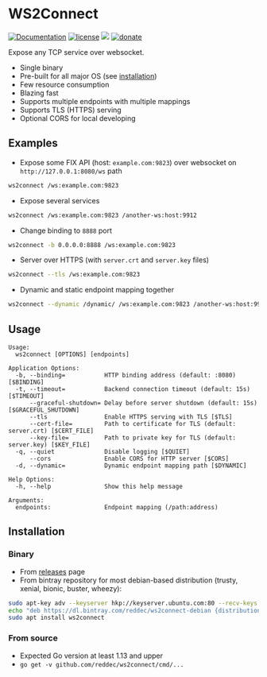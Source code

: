 # WS2Connect

[![Documentation](https://img.shields.io/badge/documentation-latest-green)](https://reddec.github.io/ws2connect/)
[![license](https://img.shields.io/github/license/reddec/ws2connect.svg)](https://github.com/reddec/ws2connect)
[![](https://godoc.org/github.com/reddec/ws2connect?status.svg)](http://godoc.org/github.com/reddec/ws2connect)
[![donate](https://img.shields.io/badge/help_by️-donate❤-ff69b4)](http://reddec.net/about/#donate)


Expose any TCP service over websocket. 

* Single binary
* Pre-built for all major OS (see [installation](#installation))
* Few resource consumption
* Blazing fast
* Supports multiple endpoints with multiple mappings
* Supports TLS (HTTPS) serving
* Optional CORS for local developing

## Examples


* Expose some FIX API (host: `example.com:9823`) over websocket on `http://127.0.0.1:8080/ws` path

```bash
ws2connect /ws:example.com:9823
```

* Expose several services

```bash
ws2connect /ws:example.com:9823 /another-ws:host:9912
```

* Change binding to `8888` port

```bash
ws2connect -b 0.0.0.0:8888 /ws:example.com:9823
```

* Server over HTTPS (with `server.crt` and `server.key` files)

```bash
ws2connect --tls /ws:example.com:9823
```

* Dynamic and static endpoint mapping together

```bash
ws2connect --dynamic /dynamic/ /ws:example.com:9823 /another-ws:host:9912
```

## Usage

    Usage:
      ws2connect [OPTIONS] [endpoints]
    
    Application Options:
      -b, --binding=           HTTP binding address (default: :8080) [$BINDING]
      -t, --timeout=           Backend connection timeout (default: 15s) [$TIMEOUT]
          --graceful-shutdown= Delay before server shutdown (default: 15s) [$GRACEFUL_SHUTDOWN]
          --tls                Enable HTTPS serving with TLS [$TLS]
          --cert-file=         Path to certificate for TLS (default: server.crt) [$CERT_FILE]
          --key-file=          Path to private key for TLS (default: server.key) [$KEY_FILE]
      -q, --quiet              Disable logging [$QUIET]
          --cors               Enable CORS for HTTP server [$CORS]
      -d, --dynamic=           Dynamic endpoint mapping path [$DYNAMIC]
    
    Help Options:
      -h, --help               Show this help message
    
    Arguments:
      endpoints:               Endpoint mapping (/path:address)


## Installation

### Binary

* From [releases](https://github.com/reddec/ws2connect/releases) page
* From bintray repository for most debian-based distribution (trusty, xenial, bionic, buster, wheezy):
```bash
sudo apt-key adv --keyserver hkp://keyserver.ubuntu.com:80 --recv-keys 379CE192D401AB61
echo "deb https://dl.bintray.com/reddec/ws2connect-debian {distribution} main" | sudo tee -a /etc/apt/sources.list
sudo apt install ws2connect
```

### From source

* Expected Go version at least 1.13 and upper
* `go get -v github.com/reddec/ws2connect/cmd/...`